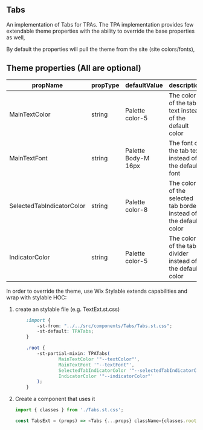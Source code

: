 ## Tabs
An implementation of Tabs for TPAs.
The TPA implementation provides few extendable theme properties with the ability to override the base properties as well,

By default the properties will pull the theme from the site (site colors/fonts),

## Theme properties (All are optional)

| propName   | propType | defaultValue | description |
|------------|----------|--------------|-------------|
| MainTextColor | string   | Palette color-5 | The color of the tab text instead of the default color |
| MainTextFont  | string   | Palette Body-M 16px | The font of the tab text instead of the default font |
| SelectedTabIndicatorColor  | string   | Palette color-8 | The color of the selected tab border instead of the default color |
| IndicatorColor  | string   | Palette color-5 | The color of the tabs divider instead of the default color |

In order to override the theme, use Wix Stylable extends capabilities and wrap with stylable HOC:

1. create an stylable file (e.g. TextExt.st.css)
    ``` css
        :import {
            -st-from: "../../src/components/Tabs/Tabs.st.css";
            -st-default: TPATabs;
        }

        .root {
            -st-partial-mixin: TPATabs(
                    MainTextColor '"--textColor"',
                    MainTextFont '"--textFont"',
                    SelectedTabIndicatorColor '"--selectedTabIndicatorColor"',
                    IndicatorColor '"--indicatorColor"'
            );
        }
    ```

2. Create a component that uses it
    ``` javascript
    import { classes } from './Tabs.st.css';

    const TabsExt = (props) => <Tabs {...props} className={classes.root} />;
    ```
